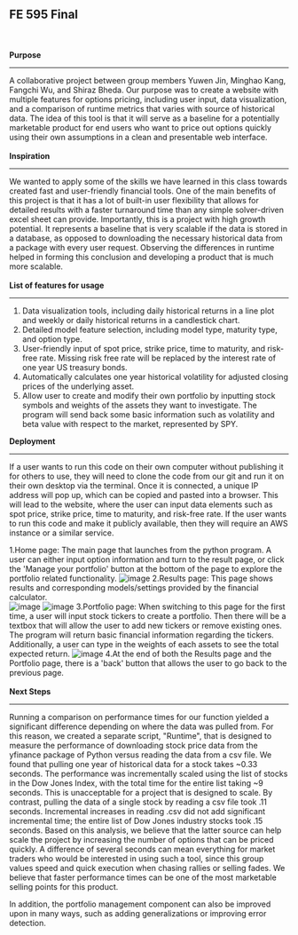 
## FE 595 Final

\
\
**Purpose**
- - - - - - - - - - - - - - - - - - - - - - - - - - - - - - - - - -
A collaborative project between group members Yuwen Jin, Minghao Kang, Fangchi Wu, and Shiraz Bheda. Our purpose was to create a website with multiple features for options pricing, including user input, data visualization, and a comparison of runtime metrics that varies with source of historical data. The idea of this tool is that it will serve as a baseline for a potentially marketable product for end users who want to price out options quickly using their own assumptions in a clean and presentable web interface.
\
\
**Inspiration**
- - - - - - - - - - - - - - - - - - - - - - - - - - - - - - - - - -
We wanted to apply some of the skills we have learned in this class towards created fast and user-friendly financial tools. One of the main benefits of this project is that it has a lot of built-in user flexibility that allows for detailed results with a faster turnaround time than any simple solver-driven excel sheet can provide. Importantly, this is a project with high growth potential. It represents a baseline that is very scalable if the data is stored in a database, as opposed to downloading the necessary historical data from a package with every user request. Observing the differences in runtime helped in forming this conclusion and developing a product that is much more scalable.
\
\
**List of features for usage**
- - - - - - - - - - - - - - - - - - - - - - - - - - - - - - - - - -
1. Data visualization tools, including daily historical returns in a line plot and weekly or daily historical returns in a candlestick chart.
2. Detailed model feature selection, including model type, maturity type, and option type.
3. User-friendly input of spot price, strike price, time to maturity, and risk-free rate. Missing risk free rate will be replaced by the interest rate of one year US treasury bonds. 
4. Automatically calculates one year historical volatility for adjusted closing prices of the underlying asset.
5. Allow user to create and modify their own portfolio by inputting stock symbols and weights of the assets they want to investigate. The program will send back some basic information such as volatility and beta value  with respect to the market, represented by SPY.

**Deployment**
- - - - - - - - - - - - - - - - - - - - - - - - - - - - - - - - - -
If a user wants to run this code on their own computer without publishing it for others to use, they will need to clone the code from our git and run it on their own desktop via the terminal. Once it is connected, a unique IP address will pop up, which can be copied and pasted into a browser. This will lead to the website, where the user can input data elements such as spot price, strike price, time to maturity, and risk-free rate. If the user wants to run this code and make it publicly available, then they will require an AWS instance or a similar service. 

1.Home page: The main page that launches from the python program. A user can either input option information and turn to the result page, or click the 'Manage your portfolio' button at the bottom of the page to explore the portfolio related functionality.
![image](https://github.com/StarryYJ/Financial-Cauculater/blob/master/IMG/home.jpg)
2.Results page: This page shows results and corresponding models/settings provided by the financial calculator.  
![image](https://github.com/StarryYJ/Financial-Cauculater/blob/master/IMG/result_1.jpg)
![image](https://github.com/StarryYJ/Financial-Cauculater/blob/master/IMG/result_2.png)
3.Portfolio page: When switching to this page for the first time, a user will input stock tickers to create a portfolio. Then there will be a textbox that will allow the user to add new tickers or remove existing ones. The program will return basic financial information regarding the tickers. Additionally, a user can type in the weights of each assets to see the total expected return.
![image](https://github.com/StarryYJ/Financial-Cauculater/blob/master/IMG/portfolio_re.jpg)
4.At the end of both the Results page and the Portfolio page, there is a 'back' button that allows the user to go back to the previous page.
\
\
**Next Steps**
- - - - - - - - - - - - - - - - - - - - - - - - - - - - - - - - - -
Running a comparison on performance times for our function yielded a significant difference depending on where the data was pulled from. For this reason, we created a separate script, "Runtime", that is designed to measure the performance of downloading stock price data from the yfinance package of Python versus reading the data from a csv file. We found that pulling one year of historical data for a stock takes ~0.33 seconds. The performance was incrementally scaled using the list of stocks in the Dow Jones Index, with the total time for the entire list taking ~9 seconds. This is unacceptable for a project that is designed to scale. By contrast, pulling the data of a single stock by reading a csv file took .11 seconds. Incremental increases in reading .csv did not add significant incremental time; the entire list of Dow Jones industry stocks took .15 seconds. Based on this analysis, we believe that the latter source can help scale the project by increasing the number of options that can be priced quickly. A difference of several seconds can mean everything for market traders who would be interested in using such a tool, since this group values speed and quick execution when chasing rallies or selling fades. We believe that faster performance times can be one of the most marketable selling points for this product.

In addition, the portfolio management component can also be improved upon in many ways, such as adding generalizations or improving error detection.


